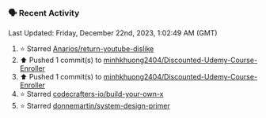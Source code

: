 ### 🗣 Recent Activity

<!--RECENT_ACTIVITY:last_update-->
Last Updated: Friday, December 22nd, 2023, 1:02:49 AM (GMT)
<!--RECENT_ACTIVITY:last_update_end-->
<!--RECENT_ACTIVITY:start-->
1. ⭐ Starred [Anarios/return-youtube-dislike](https://github.com/Anarios/return-youtube-dislike)<br>
2. ⬆️ Pushed 1 commit(s) to [minhkhuong2404/Discounted-Udemy-Course-Enroller](https://github.com/minhkhuong2404/Discounted-Udemy-Course-Enroller)<br>
3. ⬆️ Pushed 1 commit(s) to [minhkhuong2404/Discounted-Udemy-Course-Enroller](https://github.com/minhkhuong2404/Discounted-Udemy-Course-Enroller)<br>
4. ⭐ Starred [codecrafters-io/build-your-own-x](https://github.com/codecrafters-io/build-your-own-x)<br>
5. ⭐ Starred [donnemartin/system-design-primer](https://github.com/donnemartin/system-design-primer)<br>
<!--RECENT_ACTIVITY:end-->
